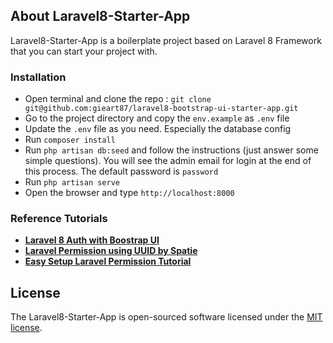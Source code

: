 ## About Laravel8-Starter-App

Laravel8-Starter-App is a boilerplate project based on Laravel 8 Framework that you can start your project with.

### Installation
- Open terminal and clone the repo : `git clone git@github.com:gieart87/laravel8-bootstrap-ui-starter-app.git`
- Go to the project directory and copy the `env.example` as `.env` file
- Update the `.env` file as you need. Especially the database config
- Run `composer install`
- Run `php artisan db:seed` and follow the instructions (just answer some simple questions). You will see the admin email for login at the end of this process. The default password is `password`
- Run `php artisan serve`
- Open the browser and type `http://localhost:8000`

### Reference Tutorials

- **[Laravel 8 Auth with Boostrap UI](https://www.youtube.com/watch?v=NuGBzmHlINQ)**
- **[Laravel Permission using UUID by Spatie](https://spatie.be/docs/laravel-permission/v3/advanced-usage/uuid)**
- **[Easy Setup Laravel Permission Tutorial](https://www.qcode.in/easy-roles-and-permissions-in-laravel-5-4/)**

## License

The Laravel8-Starter-App is open-sourced software licensed under the [MIT license](https://opensource.org/licenses/MIT).
